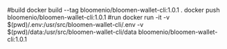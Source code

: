 #build
docker build --tag bloomenio/bloomen-wallet-cli:1.0.1 .
docker push bloomenio/bloomen-wallet-cli:1.0.1
#run
docker run  -it -v $(pwd)/.env:/usr/src/bloomen-wallet-cli/.env  -v $(pwd)/data:/usr/src/bloomen-wallet-cli/data bloomenio/bloomen-wallet-cli:1.0.1